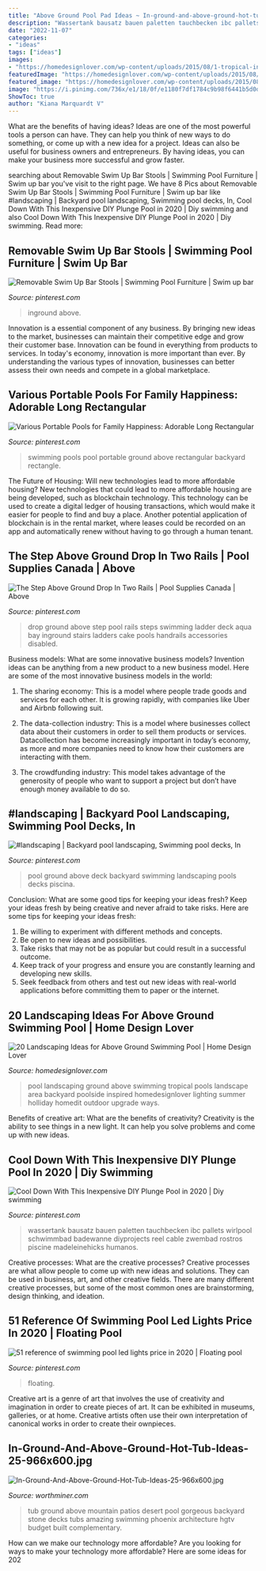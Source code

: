 ```yaml
---
title: "Above Ground Pool Pad Ideas ~ In-ground-and-above-ground-hot-tub-ideas-25-966x600.jpg"
description: "Wassertank bausatz bauen paletten tauchbecken ibc pallets wirlpool schwimmbad badewanne diyprojects reel cable zwembad rostros piscine madeleinehicks humanos"
date: "2022-11-07"
categories:
- "ideas"
tags: ["ideas"]
images:
- "https://homedesignlover.com/wp-content/uploads/2015/08/1-tropical-inspired.jpg"
featuredImage: "https://homedesignlover.com/wp-content/uploads/2015/08/1-tropical-inspired.jpg"
featured_image: "https://homedesignlover.com/wp-content/uploads/2015/08/1-tropical-inspired.jpg"
image: "https://i.pinimg.com/736x/e1/18/0f/e1180f7df1784c9b98f6441b5d0d6db7.jpg"
ShowToc: true
author: "Kiana Marquardt V"
---
```



What are the benefits of having ideas?
Ideas are one of the most powerful tools a person can have. They can help you think of new ways to do something, or come up with a new idea for a project. Ideas can also be useful for business owners and entrepreneurs. By having ideas, you can make your business more successful and grow faster.

	

		
searching about Removable Swim Up Bar Stools | Swimming Pool Furniture | Swim up bar you've visit to the right page. We have 8 Pics about Removable Swim Up Bar Stools | Swimming Pool Furniture | Swim up bar like #landscaping | Backyard pool landscaping, Swimming pool decks, In, Cool Down With This Inexpensive DIY Plunge Pool in 2020 | Diy swimming and also Cool Down With This Inexpensive DIY Plunge Pool in 2020 | Diy swimming. Read more:
		
    
## Removable Swim Up Bar Stools | Swimming Pool Furniture | Swim Up Bar

<img loading=lazy src="https://i.pinimg.com/736x/e4/4c/63/e44c63777cda20a23a256b14b91722ef.jpg" onerror="this.onerror=null;this.src='https://tse2.mm.bing.net/th?id=OIP.8gOIS31PVzKx0d1iWE7luwHaLH&amp;pid=15.1';" alt="Removable Swim Up Bar Stools | Swimming Pool Furniture | Swim up bar">

_Source: pinterest.com_

>inground above. 

	

Innovation is a essential component of any business. By bringing new ideas to the market, businesses can maintain their competitive edge and grow their customer base. Innovation can be found in everything from products to services. In today's economy, innovation is more important than ever. By understanding the various types of innovation, businesses can better assess their own needs and compete in a global marketplace.

    
## Various Portable Pools For Family Happiness: Adorable Long Rectangular

<img loading=lazy src="https://i.pinimg.com/736x/fc/08/7c/fc087c5d7b005f196991c0440cccd3ba--swimming-pool-exercises-portable-swimming-pools.jpg" onerror="this.onerror=null;this.src='https://tse2.mm.bing.net/th?id=OIP.Tekt8LSWPuP1sLOVeEKYWwHaJ3&amp;pid=15.1';" alt="Various Portable Pools for Family Happiness: Adorable Long Rectangular">

_Source: pinterest.com_

>swimming pools pool portable ground above rectangular backyard rectangle. 

	

The Future of Housing: Will new technologies lead to more affordable housing?
New technologies that could lead to more affordable housing are being developed, such as blockchain technology. This technology can be used to create a digital ledger of housing transactions, which would make it easier for people to find and buy a place. Another potential application of blockchain is in the rental market, where leases could be recorded on an app and automatically renew without having to go through a human tenant.

    
## The Step Above Ground Drop In Two Rails | Pool Supplies Canada | Above

<img loading=lazy src="https://i.pinimg.com/736x/30/aa/b4/30aab4b3238c2e23d894314cb5f2c10c--fit-abs-drop-in.jpg" onerror="this.onerror=null;this.src='https://tse2.mm.bing.net/th?id=OIP.x8EhN5ZQOw5k9SeRlwfMzAHaKP&amp;pid=15.1';" alt="The Step Above Ground Drop In Two Rails | Pool Supplies Canada | Above">

_Source: pinterest.com_

>drop ground above step pool rails steps swimming ladder deck aqua bay inground stairs ladders cake pools handrails accessories disabled. 

	

Business models: What are some innovative business models?
Invention ideas can be anything from a new product to a new business model. Here are some of the most innovative business models in the world:
1. The sharing economy: This is a model where people trade goods and services for each other. It is growing rapidly, with companies like Uber and Airbnb following suit.

2. The data-collection industry: This is a model where businesses collect data about their customers in order to sell them products or services. Datacollection has become increasingly important in today’s economy, as more and more companies need to know how their customers are interacting with them.

3. The crowdfunding industry: This model takes advantage of the generosity of people who want to support a project but don’t have enough money available to do so.

    
## #landscaping | Backyard Pool Landscaping, Swimming Pool Decks, In

<img loading=lazy src="https://i.pinimg.com/736x/e1/18/0f/e1180f7df1784c9b98f6441b5d0d6db7.jpg" onerror="this.onerror=null;this.src='https://tse2.mm.bing.net/th?id=OIP.UzXJQ4I3YE3Tt0zFSz1H1AHaMu&amp;pid=15.1';" alt="#landscaping | Backyard pool landscaping, Swimming pool decks, In">

_Source: pinterest.com_

>pool ground above deck backyard swimming landscaping pools decks piscina. 

	

Conclusion: What are some good tips for keeping your ideas fresh?
Keep your ideas fresh by being creative and never afraid to take risks. Here are some tips for keeping your ideas fresh:
1. Be willing to experiment with different methods and concepts.
2. Be open to new ideas and possibilities.
3. Take risks that may not be as popular but could result in a successful outcome. 
4. Keep track of your progress and ensure you are constantly learning and developing new skills. 
5. Seek feedback from others and test out new ideas with real-world applications before committing them to paper or the internet.

    
## 20 Landscaping Ideas For Above Ground Swimming Pool | Home Design Lover

<img loading=lazy src="https://homedesignlover.com/wp-content/uploads/2015/08/1-tropical-inspired.jpg" onerror="this.onerror=null;this.src='https://tse2.mm.bing.net/th?id=OIP.j0N3C8bAvceIb7cTFJ_ncAHaE9&amp;pid=15.1';" alt="20 Landscaping Ideas for Above Ground Swimming Pool | Home Design Lover">

_Source: homedesignlover.com_

>pool landscaping ground above swimming tropical pools landscape area backyard poolside inspired homedesignlover lighting summer holliday homedit outdoor upgrade ways. 

	

Benefits of creative art: What are the benefits of creativity?
Creativity is the ability to see things in a new light. It can help you solve problems and come up with new ideas.

    
## Cool Down With This Inexpensive DIY Plunge Pool In 2020 | Diy Swimming

<img loading=lazy src="https://i.pinimg.com/736x/8a/99/74/8a9974237f4c09d2cf030ff524729c81.jpg" onerror="this.onerror=null;this.src='https://tse4.mm.bing.net/th?id=OIP.lxB-nzpkeOvKLNlWU-CKiQAAAA&amp;pid=15.1';" alt="Cool Down With This Inexpensive DIY Plunge Pool in 2020 | Diy swimming">

_Source: pinterest.com_

>wassertank bausatz bauen paletten tauchbecken ibc pallets wirlpool schwimmbad badewanne diyprojects reel cable zwembad rostros piscine madeleinehicks humanos. 

	

Creative processes: What are the creative processes?
Creative processes are what allow people to come up with new ideas and solutions. They can be used in business, art, and other creative fields. There are many different creative processes, but some of the most common ones are brainstorming, design thinking, and ideation.

    
## 51 Reference Of Swimming Pool Led Lights Price In 2020 | Floating Pool

<img loading=lazy src="https://i.pinimg.com/736x/46/31/b1/4631b1ba2fc53f077edfec1f462536c3.jpg" onerror="this.onerror=null;this.src='https://tse1.mm.bing.net/th?id=OIP.Caod2zkOgx9rYAla3Ria5AHaHa&amp;pid=15.1';" alt="51 reference of swimming pool led lights price in 2020 | Floating pool">

_Source: pinterest.com_

>floating. 

	

Creative art is a genre of art that involves the use of creativity and imagination in order to create pieces of art. It can be exhibited in museums, galleries, or at home. Creative artists often use their own interpretation of canonical works in order to create their ownpieces.

    
## In-Ground-And-Above-Ground-Hot-Tub-Ideas-25-966x600.jpg

<img loading=lazy src="http://www.worthminer.com/wp-content/uploads/2017/07/In-Ground-And-Above-Ground-Hot-Tub-Ideas-25-966x600.jpg" onerror="this.onerror=null;this.src='https://tse3.mm.bing.net/th?id=OIP.uk-0q6CsJpUG4zApOPtuPAHaEm&amp;pid=15.1';" alt="In-Ground-And-Above-Ground-Hot-Tub-Ideas-25-966x600.jpg">

_Source: worthminer.com_

>tub ground above mountain patios desert pool gorgeous backyard stone decks tubs amazing swimming phoenix architecture hgtv budget built complementary. 

	

How can we make our technology more affordable?
Are you looking for ways to make your technology more affordable? Here are some ideas for 202
